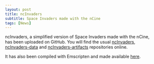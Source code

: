 ```yaml
---
layout: post
title: ncInvaders
subtitle: Space Invaders made with the nCine
tags: [News]
---
```


ncInvaders, a simplified version of Space Invaders made with the nCine, has been uploaded on GitHub.
You will find the usual [ncInvaders](https://github.com/nCine/ncInvaders), [ncInvaders-data](https://github.com/nCine/ncInvaders-data) and [ncInvaders-artifacts](https://github.com/nCine/ncInvaders-artifacts) repositories online.

It has also been compiled with Emscripten and made available [here](/ncinvaders).
